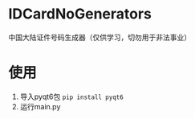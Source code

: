 # IDCardNoGenerators
中国大陆证件号码生成器（仅供学习，切勿用于非法事业）

# 使用
1. 导入pyqt6包
```pip install pyqt6```
2. 运行main.py
